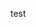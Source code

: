 test

<head>
<title>Demo Viewer</title>
<meta charset="UTF-8">
<meta name="viewport" content="width=device-width, initial-scale=1.0">
<link rel="stylesheet" type="text/css" href="https://stackpath.bootstrapcdn.com/font-awesome/4.7.0/css/font-awesome.min.css">
<link rel="stylesheet" type="text/css" href="http://library.bdrc.io/scripts/src/lib/mirador/css/mirador-combined.css">
<link rel="stylesheet" type="text/css" href="http://library.bdrc.io/scripts/src/lib/mirador.css"/>
</head>
<body>
<div id="viewer" class="demo"></div>
<script src="http://library.bdrc.io/scripts/src/lib/mirador/mirador.js"></script>
<script src="https://cdn.jsdelivr.net/npm/@dbmdz/mirador-keyboardnavigation@1.1.0/keyboardNavigation.min.js"></script>      
<script src="https://cdn.jsdelivr.net/npm/lodash@4.17.11/lodash.min.js"></script>
<script src="https://cdn.jsdelivr.net/npm/requirejs@2.3.6/require.js"></script>
<script src="https://cdn.jsdelivr.net/npm/jsewts@1.0.2/src/jsewts.min.js"></script>
<script type="module" src="http://library.bdrc.io/scripts/src/lib/transliterators.js"></script>
<script type="module" src="http://library.bdrc.io/scripts/src/lib/miradorSetup.js"></script>
<script type="module">
    let miradorConfig, miradorSetUI
    async function init() {
        const urlParams = new URLSearchParams(window.location.search);
        const work = urlParams.get('work');
        let data = [
        { "collectionUri" : "http://presentation.bdrc.io/2.1.1/collection/wio:"+work, location:"" }
        ]
        let config = miradorConfig(data);
        window.Mirador( config )
        miradorSetUI();
    }
    let waiter = setInterval( async ()=>{        
        if(_ && window.moduleLoaded &&  window.moduleLoaded.JsEWTS && window.moduleLoaded.Sanscript && window.moduleLoaded.pinyin4js) { {
        clearInterval(waiter);
        miradorConfig = window.miradorConfig
        miradorSetUI  = window.miradorSetUI
        init();
        }
    },100)
</script>
</body>
